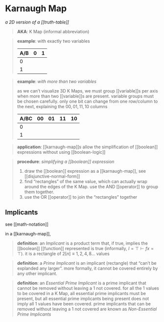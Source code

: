# Karnaugh Map

_a 2D version of a [[truth-table]]_

> **AKA**: K Map (informal abbreviation)

> **example**: with exactly two variables
>
> | A/B | 0   | 1   |
> | --- | --- | --- |
> | 0   |     |     |
> | 1   |     |     |

> **example**: _with more than two variables_
>
> as we can’t visualize 3D K Maps, we must group [[variable]]s per axis when more than two [[variable]]s are present. variable groups must be chosen carefully. only one bit can change from one row/column to the next, explaining the $00, 01, 11, 10$ columns
>
> | A/BC | 00  | 01  | 11  | 10  |
> | ---- | --- | --- | --- | --- |
> | 0    |     |     |     |     |
> | 1    |     |     |     |     |

> **application**: [[karnaugh-map]]s allow the simplification of [[boolean]] expressions without using [[boolean-logic]]

> **procedure**: _simplifying a [[boolean]] expression_
>
> 1. draw the [[boolean]] expression as a [[karnaugh-map]], see [[disjunctive-normal-form]]
> 2. find “rectangles” of the same value, which can actually wrap around the edges of the K Map. use the AND [[operator]] to group them together.
> 3. use the OR [[operator]] to join the “rectangles” together

## Implicants

see [[math-notation]]

in a [[karnaugh-map]],

> **definition**: an _Implicant_ is a product term that, if true, implies the [[boolean]] [[function]] represented is true (informally, $I = \top \vdash f x = \top$). it is a rectangle of $2[n] \equiv 1, 2, 4, 8 \dots$ values

> **definition**: a _Prime Implicant_ is an implicant (rectangle) that “can’t be explanded any larger”. more formally, it cannot be covered entirely by any other implicant.

> **definition**: an _Essential Prime Implicant_ is a prime implicant that cannot be removed without leaving a $1$ not covered. for all the $1$ values to be covered in a K Map, all essential prime implicants must be present, but all essential prime implicants being present does not imply all $1$ values have been covered. prime implicants that can be removed without leaving a $1$ not covered are known as _Non-Essential Prime Implicants_
